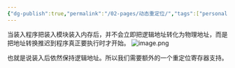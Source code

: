 ```yaml
---
{"dg-publish":true,"permalink":"/02-pages/动态重定位/","tags":["personal/blog","os"]}
---
```


当装入程序把装入模块装入内存后，并不会立即把逻辑地址转化为物理地址，而是把地址转换推迟到程序真正要执行时才开始。
![image.png](https://yelanyanyu-img-bed.oss-cn-hangzhou.aliyuncs.com/img/blog/2024/09/20240911210448.png)

也就是说装入后依然保持逻辑地址。所以我们需要额外的一个重定位寄存器支持。

